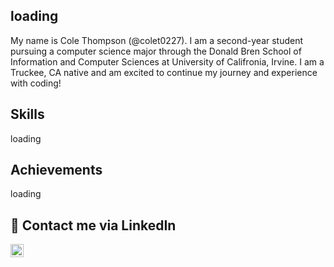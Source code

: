 ## loading
My name is Cole Thompson (@colet0227). I am a second-year student pursuing a computer science major through the Donald Bren School of Information and Computer Sciences at University of Califronia, Irvine. I am a Truckee, CA native and am excited to continue my journey and experience with coding!

## Skills
loading

## Achievements
loading

## 🤝 Contact me via LinkedIn
<a href="https://www.linkedin.com/in/cole-thompson-991682251/"><img align="left" src="https://raw.githubusercontent.com/yushi1007/yushi1007/main/images/linkedin.svg" alt="Yu Shi | LinkedIn" width="21px"/></a>
